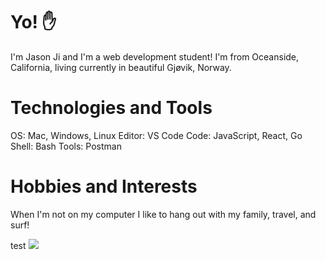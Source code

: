 # Yo! ✋
I'm Jason Ji and I'm a web development student! I'm from Oceanside, California, living currently in beautiful Gjøvik, Norway. 

# Technologies and Tools
OS: Mac, Windows, Linux
Editor: VS Code
Code: JavaScript, React, Go
Shell: Bash
Tools: Postman

# Hobbies and Interests
When I'm not on my computer I like to hang out with my family, travel, and surf!


test
![](https://img.shields.io/badge/<WORD_ON_LEFT>-<WORD_ON_RIGHT>-informational?style=flat&logo=data:image/svg%2bxml;base64,<BASE64_DATA>)


<!--
**kjottkake/kjottkake** is a ✨ _special_ ✨ repository because its `README.md` (this file) appears on your GitHub profile.

Here are some ideas to get you started:

- 🔭 I’m currently working on ...
- 🌱 I’m currently learning ...
- 👯 I’m looking to collaborate on ...
- 🤔 I’m looking for help with ...
- 💬 Ask me about ...
- 📫 How to reach me: ...
- 😄 Pronouns: ...
- ⚡ Fun fact: ...
-->
